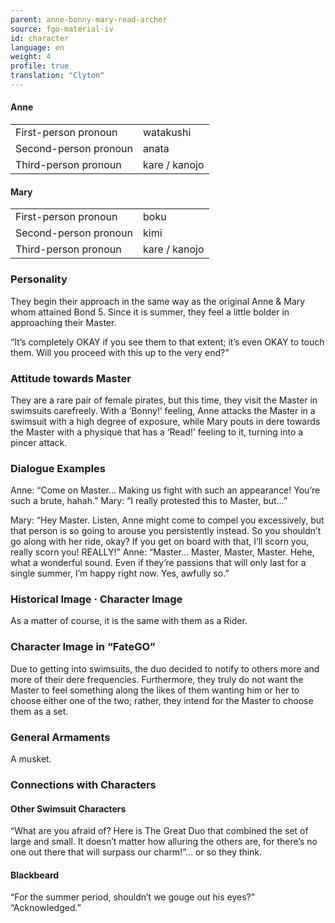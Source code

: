 ```yaml
---
parent: anne-bonny-mary-read-archer
source: fgo-material-iv
id: character
language: en
weight: 4
profile: true
translation: "Clyton"
---
```


#### Anne

<table>
  <tr><td>First-person pronoun</td><td>watakushi</td></tr>
  <tr><td>Second-person pronoun</td><td>anata</td></tr>
  <tr><td>Third-person pronoun</td><td>kare / kanojo</td></tr>
</table>

#### Mary

<table>
  <tr><td>First-person pronoun</td><td>boku</td></tr>
  <tr><td>Second-person pronoun</td><td>kimi</td></tr>
  <tr><td>Third-person pronoun</td><td>kare / kanojo</td></tr>
</table>

### Personality

They begin their approach in the same way as the original Anne & Mary whom attained Bond 5. Since it is summer, they feel a little bolder in approaching their Master.

“It’s completely OKAY if you see them to that extent; it’s even OKAY to touch them. Will you proceed with this up to the very end?”

### Attitude towards Master

They are a rare pair of female pirates, but this time, they visit the Master in swimsuits carefreely. With a ‘Bonny!’ feeling, Anne attacks the Master in a swimsuit with a high degree of exposure, while Mary pouts in dere towards the Master with a physique that has a ‘Read!’ feeling to it, turning into a pincer attack.

### Dialogue Examples

Anne: “Come on Master… Making us fight with such an appearance! You’re such a brute, hahah.”
Mary: “I really protested this to Master, but…”

Mary: “Hey Master. Listen, Anne might come to compel you excessively, but that person is so going to arouse you persistently instead. So you shouldn’t go along with her ride, okay? If you get on board with that, I’ll scorn you, really scorn you! REALLY!”
Anne: “Master… Master, Master, Master. Hehe, what a wonderful sound. Even if they’re passions that will only last for a single summer, I’m happy right now. Yes, awfully so.”

### Historical Image · Character Image

As a matter of course, it is the same with them as a Rider.

### Character Image in “FateGO”

Due to getting into swimsuits, the duo decided to notify to others more and more of their dere frequencies. Furthermore, they truly do not want the Master to feel something along the likes of them wanting him or her to choose either one of the two; rather, they intend for the Master to choose them as a set.

### General Armaments

A musket.

### Connections with Characters

#### Other Swimsuit Characters

“What are you afraid of? Here is The Great Duo that combined the set of large and small. It doesn’t matter how alluring the others are, for there’s no one out there that will surpass our charm!”… or so they think.

#### Blackbeard

“For the summer period, shouldn’t we gouge out his eyes?”
“Acknowledged.”
